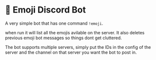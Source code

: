 # 🤖 Emoji Discord Bot
A very simple bot that has one command `!emoji`.

when run it will list all the emojis avilable on the server. It also deletes previous emoji bot messages so things dont get cluttered. 

The bot supports multiple servers, simply put the IDs in the config of the server and the channel on that server you want the bot to post in.  
